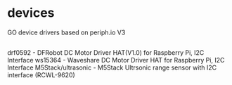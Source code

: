 # devices
GO device drivers based on periph.io V3
## 
drf0592 		- DFRobot DC Motor Driver HAT(V1.0) for Raspberry Pi, I2C Interface 
ws15364 		- Waveshare DC Motor Driver HAT for Raspberry Pi, I2C Interface
M5Stack/ultrasonic 	- M5Stack Ultrsonic range sensor with I2C interface (RCWL-9620)

